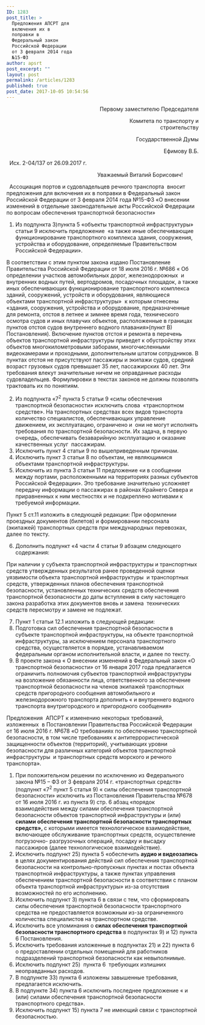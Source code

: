 ```yaml
---
ID: 1283
post_title: >
  Предложения АПСРТ для
  включения их в
  поправки в
  Федеральный закон
  Российской Федерации
  от 3 февраля 2014 года
  №15-ФЗ
author: apsrt
post_excerpt: ""
layout: post
permalink: /articles/1283
published: true
post_date: 2017-10-05 10:54:56
---
```

<p style="text-align: right;">Первому заместителю Председателя</p>
<p style="text-align: right;">                                                                Комитета по транспорту и строительству</p>
<p style="text-align: right;">                                                                Государственной Думы</p>
<p style="text-align: right;">                                                                Ефимову В.Б.</p>
&nbsp;
Исх. 2-04/137 от 26.09.2017 г.
&nbsp;
<p style="text-align: center;">                                                  Уважаемый Виталий Борисович!</p>
&nbsp;
Ассоциация портов и судовладельцев речного транспорта  вносит предложения для включения их в поправки в Федеральный закон Российской Федерации от 3 февраля 2014 года №15-ФЗ «О внесении изменений в отдельные законодательные акты Российской Федерации по вопросам обеспечения транспортной безопасности»
<ol>
 	<li>Из подпункта 3)пункта 5 «объекты транспортной инфраструктуры» статьи 9 исключить предложение  «а также иные обеспечивающие функционирование транспортного комплекса здания, сооружения, устройства и оборудование, определяемые Правительством Российской Федерации».</li>
</ol>
В соответствии с этим пунктом закона издано Постановление Правительства Российской Федерации от 18 июля 2016 г. №686 « Об определении участков автомобильных дорог, железнодорожных  и внутренних водных путей, вертодромов, посадочных площадок, а также иных обеспечивающих функционирование транспортного комплекса зданий, сооружений, устройств и оборудования, являющиеся  объектами транспортной инфраструктуры»  к которым отнесены «здания, сооружения, устройства и оборудование, предназначенные для ремонта, отстоя в летнее и зимнее время года, технического осмотра судов и иных плавучих объектов, расположенные в границах пунктов отстоя судов внутреннего водного плавания»(пункт В) Постановления). Включение пунктов отстоя и ремонта в перечень объектов транспортной инфраструктуры приведет к обустройству этих объектов многокилометровыми заборами, многочисленными видеокамерами и проходными, дополнительным штатом сотрудников. В пунктах отстоя не присутствуют пассажиры и экипажи судов, средний возраст грузовых судов превышает 35 лет, пассажирских 40 лет. Эти требования влекут значительные ничем не оправданные расходы судовладельцев. Формулировки в текстах законов не должны позволять трактовать их по понятиям.
<ol start="2">
 	<li>Из подпункта «7<sup>2</sup> пункта 5 статьи 9 «силы обеспечения транспортной безопасности» исключить слова  «транспортном средстве». На транспортных средствах всех видов транспорта количество специалистов, обеспечивающих управление движением, их эксплуатацию, ограничено и  они не могут исполнять требования по транспортной безопасности. Их задача, в первую очередь, обеспечивать безаварийную эксплуатацию и оказание качественных услуг  пассажирам.</li>
 	<li>Исключить пункт 4 статьи 9 по вышеприведенным причинам.</li>
 	<li>Исключить пункт 3 статьи 8 по объектам, не являющимися объектами транспортной инфраструктуры.</li>
 	<li>Исключить из пункта 3 статьи 11 предложение «и в сообщении между портами, расположенными на территориях разных субъектов Российской Федерации». Это требование значительно усложняет передачу информации о пассажирах в районах Крайнего Севера и приравненных к ним местностях и не подкреплено мотивами к требуемой информации.</li>
</ol>
Пункт 5 ст.11 изложить в следующей редакции:
При оформлении проездных документов (билетов) и формировании персонала (экипажей) транспортных средств при международных перевозках, далее по тексту.
<ol start="6">
 	<li>Дополнить подпункт «4 части 4 статьи 9 абзацем следующего содержания:</li>
</ol>
При наличии у субъекта транспортной инфраструктуры и транспортных средств утвержденных результатов ранее проведенной оценки  уязвимости объекта транспортной инфраструктуры  и транспортных средств, утвержденных планов обеспечения транспортной безопасности, установленных технических средств обеспечения транспортной безопасности до даты вступления в силу настоящего закона разработка этих документов вновь и замена  технических средств пересмотру и замене не подлежат.
<ol start="7">
 	<li>Пункт 1 статьи 12.1 изложить в следующей редакции:</li>
 	<li>Подготовка сил обеспечения транспортной безопасности в субъекте транспортной инфраструктуры, на объекте транспортной инфраструктуры, за исключением персонала транспортного средства, осуществляется в порядке, устанавливаемом федеральным органом исполнительной власти, и далее по тексту.</li>
 	<li>В проекте закона « О внесении изменений в Федеральный закон «О транспортной безопасности» от 16 января 2017 года предлагается ограничить полномочия субъектов транспортной инфраструктуры на возложение обязанности лица, ответственного за обеспечение транспортной безопасности на членов экипажей транспортных средств пригородного сообщения автомобильного и железнодорожного транспорта дополнить « и внутреннего водного транспорта внутригородского и пригородного сообщения»</li>
</ol>
Предложения  АПСРТ к изменению некоторых требований, изложенных  в Постановлении Правительства Российской Федерации от 16 июля 2016 г. №678 «О требованиях по обеспечению транспортной безопасности, в том числе требованиях к антитеррористической защищенности объектов (территорий), учитывающих уровни безопасности для различных категорий объектов транспортной инфраструктуры  и транспортных средств морского и речного транспорта».
<ol>
 	<li>При положительном решении по исключению из Федерального закона №15 – ФЗ от 3 февраля 2014 г. «транспортных средств» (подпункт «7<sup>2</sup> пункт 5 статья 9) « силы обеспечения транспортной безопасности» исключить из Постановления Правительства №678 от 16 июля 2016 г. из пункта 9) стр. 6 абзац «порядок взаимодействия между силами обеспечения транспортной безопасности объектов транспортной инфраструктуры и (или) <strong>силами обеспечения транспортной безопасности транспортных средств», </strong>с которыми имеется технологическое взаимодействие, включающее обслуживание транспортных средств, осуществление погрузочно- разгрузочных операций, посадку и высадку пассажиров (далее технологическое взаимодействие).</li>
 	<li>Исключить подпункт 25) пункта 5 «обеспечить <strong>аудио и видеозапись</strong> в целях документирования действий сил обеспечения транспортной безопасности на контрольно-пропускных пунктах и постах объекта транспортной инфраструктуры, а также пунктах управления обеспечением транспортной безопасности в соответствии с планом объекта транспортной инфраструктуры» из-за отсутствия возможностей по его исполнению.</li>
 	<li>Исключить подпункт 3) пункта 6 в связи с тем, что сформировать силы обеспечения транспортной безопасности транспортного средства не предоставляется возможным из-за ограниченного количества специалистов на транспортном средстве.</li>
 	<li>Исключить все упоминания о <strong>силах обеспечения транспортной безопасности транспортного средства</strong> в подпунктах 9) и 12) пункта 6 Постановления.</li>
 	<li>Исключить требования изложенные в подпунктах 21) и 22) пункта 6 о предоставлении отдельных помещений для работников подразделений транспортной безопасности как невыполнимые.</li>
 	<li>Исключить подпункт 25)  пункта 6  требующих излишних неоправданных расходов.</li>
 	<li>В подпункте 33) пункта 6 изложены завышенные требования, предлагается исключить.</li>
 	<li>В подпункте 34) пункта 6 исключить последнее предложение « и (или) силами обеспечения транспортной безопасности транспортного средства».</li>
 	<li>Исключить подпункт 15) пункта 7 не имеющий связи с транспортной безопасностью.</li>
</ol>
&nbsp;